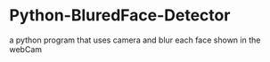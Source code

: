 # Python-BluredFace-Detector
a python program that uses camera and blur each face shown in the webCam
